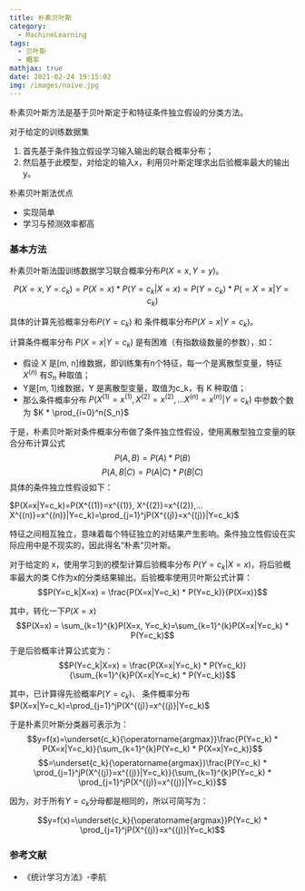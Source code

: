 ```yaml
---
title: 朴素贝叶斯
category:
  - MachineLearning
tags:
  - 贝叶斯
  - 概率
mathjax: true
date: 2021-02-24 19:15:02
img: /images/naive.jpg
---
```


朴素贝叶斯方法是基于贝叶斯定于和特征条件独立假设的分类方法。
<!--more-->

对于给定的训练数据集
1. 首先基于条件独立假设学习输入输出的联合概率分布；
2. 然后基于此模型，对给定的输入x，利用贝叶斯定理求出后验概率最大的输出 y。

朴素贝叶斯法优点
* 实现简单
* 学习与预测效率都高

### 基本方法
朴素贝叶斯法国训练数据学习联合概率分布$P(X = x, Y = y)$。

$$P(X=x, Y=c_k)=P(X=x) * P(Y=c_k|X=x)=P(Y=c_k) * P(=X=x|Y=c_k)$$

具体的计算先验概率分布$P(Y=c_k)$ 和 条件概率分布$P(X=x|Y=c_k)$。

计算条件概率分布 $P(X=x|Y=c_k)$ 是有困难（有指数级数量的参数），如：
* 假设 X 是[m, n]维数据，即训练集有n个特征，每一个是离散型变量，特征$X^{(n)}$ 有$S_n$ 种取值；
* Y是[m, 1]维数据，Y 是离散型变量，取值为c_k，有 K 种取值；
* 那么条件概率分布 $P(X^{(1)}=x^{(1)}, X^{(2)}=x^{(2)},... X^{(n)}=x^{(n)}|Y=c_k)$ 中参数个数为 $K * \prod_{i=0}^n{S_n}$

于是，朴素贝叶斯对条件概率分布做了条件独立性假设，使用离散型独立变量的联合分布计算公式
$$P(A, B)=P(A) * P(B)$$
$$P(A, B|C)=P(A|C) * P(B|C)$$
具体的条件独立性假设如下：

$P(X=x|Y=c_k)=P(X^{(1)}=x^{(1)}, X^{(2)}=x^{(2)},... X^{(n)}=x^{(n)}|Y=c_k)=\prod_{j=1}^jP(X^{(j)}=x^{(j)}|Y=c_k)$

特征之间相互独立，意味着每个特征独立的对结果产生影响。条件独立性假设在实际应用中是不现实的，因此得名“朴素“贝叶斯。

对于给定的 x，使用学习到的模型计算后验概率分布 $P(Y=c_k|X=x)$，将后验概率最大的类 C作为x的分类结果输出。后验概率使用贝叶斯公式计算：
$$P(Y=c_k|X=x) = \frac{P(X=x|Y=c_k) * P(Y=c_k)}{P(X=x)}$$

其中，转化一下$P(X=x)$
$$P(X=x) = \sum_{k=1}^{k}P(X=x, Y=c_k)=\sum_{k=1}^{k}P(X=x|Y=c_k) * P(Y=c_k)$$
于是后验概率计算公式变为：
$$P(Y=c_k|X=x) = \frac{P(X=x|Y=c_k) * P(Y=c_k)}{\sum_{k=1}^{k}P(X=x|Y=c_k) * P(Y=c_k)}$$

其中，已计算得先验概率$P(Y=c_k)$、 条件概率分布 $P(X=x|Y=c_k)=\prod_{j=1}^jP(X^{(j)}=x^{(j)}|Y=c_k)$

于是朴素贝叶斯分类器可表示为：
$$y=f(x)=\underset{c_k}{\operatorname{argmax}}\frac{P(Y=c_k) * P(X=x|Y=c_k)}{\sum_{k=1}^{k}P(Y=c_k) * P(X=x|Y=c_k)}$$
$$=\underset{c_k}{\operatorname{argmax}}\frac{P(Y=c_k) * \prod_{j=1}^jP(X^{(j)}=x^{(j)}|Y=c_k)}{\sum_{k=1}^{k}P(Y=c_k) * \prod_{j=1}^jP(X^{(j)}=x^{(j)}|Y=c_k)}$$

因为，对于所有$Y=c_k$分母都是相同的，所以可简写为：

$$y=f(x)=\underset{c_k}{\operatorname{argmax}}P(Y=c_k) * \prod_{j=1}^jP(X^{(j)}=x^{(j)}|Y=c_k)$$

### 参考文献
* 《统计学习方法》-李航
